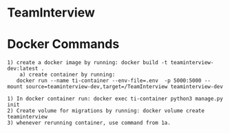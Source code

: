 # TeamInterview

# Docker Commands

    1) create a docker image by running: docker build -t teaminterview-dev:latest .
        a) create container by running:
       docker run --name ti-container --env-file=.env  -p 5000:5000 --mount source=teaminterview-dev,target=/TeamInterview teaminterview-dev

    1) In docker container run: docker exec ti-container python3 manage.py init
    2) Create volume for migrations by running: docker volume create teaminterview
    3) whenever rerunning container, use command from 1a.
